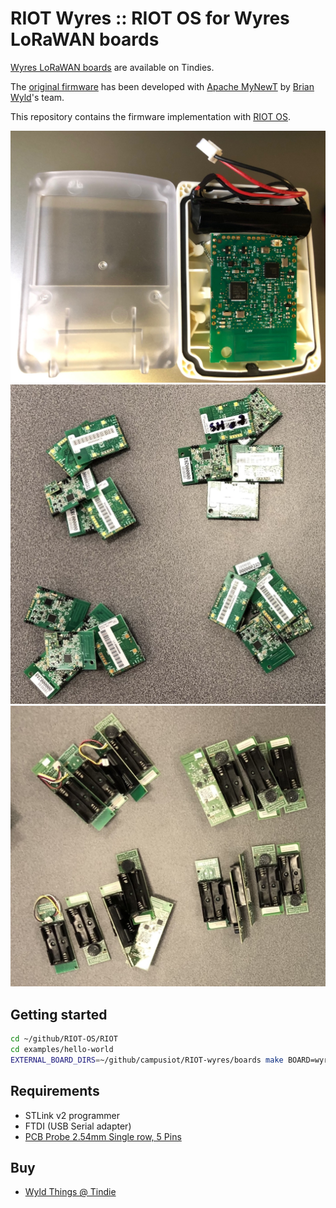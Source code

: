# RIOT Wyres :: RIOT OS for Wyres LoRaWAN boards

[Wyres LoRaWAN boards](https://www.tindie.com/products/wyld-things/lorawan-sensor-board/) are available on Tindies.

The [original firmware](https://github.com/wyres/mynewt_app_iocontrol) has been developed with [Apache MyNewT](https://mynewt.apache.org/) by [Brian Wyld](https://github.com/brianwyld)'s team.

This repository contains the firmware implementation with [RIOT OS](https://github.com/RIOT-OS/RIOT).

![Wyld Things](docs/wyldthings-01.jpg)
![wyres_base](docs/wyres_base.jpg)
![wyres_proto](docs/wyres_proto.jpg)

## Getting started

```bash
cd ~/github/RIOT-OS/RIOT
cd examples/hello-world
EXTERNAL_BOARD_DIRS=~/github/campusiot/RIOT-wyres/boards make BOARD=wyres-base
```

## Requirements
* STLink v2 programmer
* FTDI (USB Serial adapter)
* [PCB Probe 2.54mm Single row, 5 Pins](https://fr.aliexpress.com/item/1005001409579446.html)

## Buy
* [Wyld Things @ Tindie](https://www.tindie.com/stores/wyld-things/)
